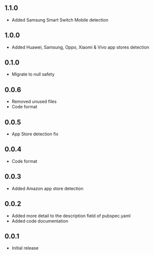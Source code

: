 ## 1.1.0
* Added Samsung Smart Switch Mobile detection
## 1.0.0
* Added Huawei, Samsung, Oppo, Xiaomi & Vivo app stores detection
## 0.1.0
* Migrate to null safety
## 0.0.6
* Removed unused files
* Code format
## 0.0.5
* App Store detection fix
## 0.0.4
* Code format
## 0.0.3
* Added Amazon app store detection
## 0.0.2
* Added more detail to the description field of pubspec.yaml
* Added code documentation
## 0.0.1
* Initial release